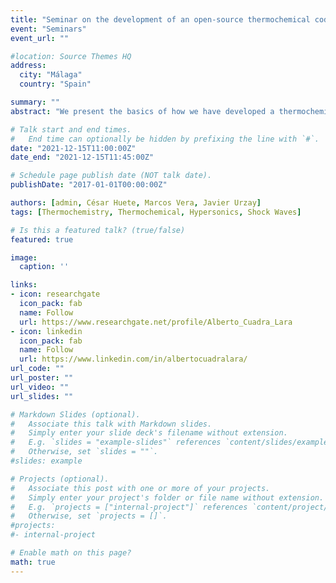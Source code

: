 ```yaml
---
title: "Seminar on the development of an open-source thermochemical code: basics and applications into shock-turbulence interaction problems in the hypersonic regime"
event: "Seminars"
event_url: "" 

#location: Source Themes HQ
address:
  city: "Málaga"
  country: "Spain"

summary: ""
abstract: "We present the basics of how we have developed a thermochemical code (hereafter Combustion-Toolbox) for solving gaseous combustion problems by minimization of the Gibbs–Helmholtz free energy by using Lagrange multipliers. To evaluate the thermodynamic properties the code employs NASA’s 9-coefficient polynomial fits. We will see the general formulation to solve any equilibrium problem defined by a pair of thermodynamic inputs, e.g., enthalpy and pressure. Combustion Toolbox also solves incident and reflected planar shock waves, as well as ideal detonations according to Chapman-Jouguet theory and overdriven detonations, assuming always ideal gases. The code also computes equilibrium properties of ideal plasmas, i.e., no coulombic interactions are considered. The tool has been equipped with a Graphical User Interface developed in MATLAB 2021 under AppDesigner. A preview of the tool will be shown. Second, we introduce a theoretical work based on the thermochemical effects of hypersonic shock waves interacting with weak turbulence and how we have extended this theory using Combustion Toolbox. The theoretical study begins obtaining modified Rankine-Hugoniot jump conditions that account for dissociation and vibrational excitation by using linear interaction analysis (LIA). These jump conditions have been employed in a Fourier analysis of a hypersonic shock interacting with three-dimensional isotropic vortical disturbances. Besides confirming known endothermic effects of hypersonic thermochemistry in decreasing the mean post-shock temperature and velocity, these LIA results indicate that the enstrophy, anisotropy, intensity, and turbulent kinetic energy of the fluctuations are much more amplified through the shock than in the calorically perfect case. Additionally, the turbulent Reynolds number is amplified across the shock at hypersonic Mach numbers in the presence of dissociation and vibrational excitation, as opposed to the attenuation observed in the calorically perfect case. These results suggest that thermochemical effects arising at hypersonic velocities appear to enhance turbulent fluctuations in the post-shock gas."

# Talk start and end times.
#   End time can optionally be hidden by prefixing the line with `#`.
date: "2021-12-15T11:00:00Z"
date_end: "2021-12-15T11:45:00Z"

# Schedule page publish date (NOT talk date).
publishDate: "2017-01-01T00:00:00Z"

authors: [admin, César Huete, Marcos Vera, Javier Urzay]
tags: [Thermochemistry, Thermochemical, Hypersonics, Shock Waves]

# Is this a featured talk? (true/false)
featured: true

image:
  caption: ''

links:
- icon: researchgate
  icon_pack: fab
  name: Follow
  url: https://www.researchgate.net/profile/Alberto_Cuadra_Lara
- icon: linkedin
  icon_pack: fab
  name: Follow
  url: https://www.linkedin.com/in/albertocuadralara/
url_code: ""
url_poster: ""
url_video: ""
url_slides: ""

# Markdown Slides (optional).
#   Associate this talk with Markdown slides.
#   Simply enter your slide deck's filename without extension.
#   E.g. `slides = "example-slides"` references `content/slides/example-slides.md`.
#   Otherwise, set `slides = ""`.
#slides: example

# Projects (optional).
#   Associate this post with one or more of your projects.
#   Simply enter your project's folder or file name without extension.
#   E.g. `projects = ["internal-project"]` references `content/project/deep-learning/index.md`.
#   Otherwise, set `projects = []`.
#projects:
#- internal-project

# Enable math on this page?
math: true
---
```

